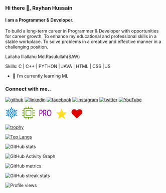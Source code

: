 
### Hi there 👋, Rayhan Hussain
#### I am a Programmer & Developer.
To build a long-term career in Programmer & Developer with opportunities for career growth. To enhance my educational and professional skills in a stable workplace. To solve problems in a creative and effective manner in a challenging position.

Lailaha Illallahu Md.Rasulullah(SAW)



Skills: C | C++ | PYTHON | JAVA | HTML | CSS | JS 

- 🌱 I’m currently learning ML

### Connect with me..
[<img src='https://cdn.jsdelivr.net/npm/simple-icons@3.0.1/icons/github.svg' alt='github' height='40'>](https://github.com/rayhanhcse)  [<img src='https://cdn.jsdelivr.net/npm/simple-icons@3.0.1/icons/linkedin.svg' alt='linkedin' height='40'>](https://www.linkedin.com/in/rayhanhcse/)  [<img src='https://cdn.jsdelivr.net/npm/simple-icons@3.0.1/icons/facebook.svg' alt='facebook' height='40'>](https://www.facebook.com/rayhanhcse)  [<img src='https://cdn.jsdelivr.net/npm/simple-icons@3.0.1/icons/instagram.svg' alt='instagram' height='40'>](https://www.instagram.com/rayhanhcse/)  [<img src='https://cdn.jsdelivr.net/npm/simple-icons@3.0.1/icons/twitter.svg' alt='twitter' height='40'>](https://twitter.com/rayhanhcse)  [<img src='https://cdn.jsdelivr.net/npm/simple-icons@3.0.1/icons/youtube.svg' alt='YouTube' height='40'>](https://www.youtube.com/)  

<a href='https://archiveprogram.github.com/'><img src='https://raw.githubusercontent.com/acervenky/animated-github-badges/master/assets/acbadge.gif' width='40' height='40'></a> <a href='https://docs.github.com/en/developers'><img src='https://raw.githubusercontent.com/acervenky/animated-github-badges/master/assets/devbadge.gif' width='40' height='40'></a> <a href='https://github.com/pricing'><img src='https://raw.githubusercontent.com/acervenky/animated-github-badges/master/assets/pro.gif' width='40' height='40'></a> <a href='https://stars.github.com/'><img src='https://raw.githubusercontent.com/acervenky/animated-github-badges/master/assets/starbadge.gif' width='35' height='35'></a> <a href='https://docs.github.com/en/github/supporting-the-open-source-community-with-github-sponsors'><img src='https://raw.githubusercontent.com/acervenky/animated-github-badges/master/assets/sponsorbadge.gif' width='35' height='35'></a> 

[![trophy](https://github-profile-trophy.vercel.app/?username=rayhanhcse)](https://github.com/ryo-ma/github-profile-trophy)

[![Top Langs](https://github-readme-stats.vercel.app/api/top-langs/?username=rayhanhcse)](https://github.com/anuraghazra/github-readme-stats)

![GitHub stats](https://github-readme-stats.vercel.app/api?username=rayhanhcse&show_icons=true&count_private=true)  

![GitHub Activity Graph](https://activity-graph.herokuapp.com/graph?username=rayhanhcse)  

![GitHub metrics](https://metrics.lecoq.io/rayhanhcse)  

![GitHub streak stats](https://streak-stats.demolab.com/?user=rayhanhcse)  

![Profile views](https://gpvc.arturio.dev/rayhanhcse)  
